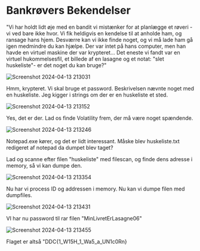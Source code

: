 # Bankrøvers Bekendelser

"Vi har holdt lidt øje med en bandit vi mistænker for at planlægge et røveri - vi ved bare ikke hvor. Vi fik heldigvis en kendelse til at anholde ham, og ransage hans hjem. Desværre kan vi ikke finde noget, og vi må lade ham gå igen medmindre du kan hjælpe. Der var intet på hans computer, men han havde en virtuel maskine der var krypteret... Det eneste vi fandt var en virtuel hukommelsesfil, et billede af en lasagne og et notat: "slet huskeliste"- er det noget du kan bruge?"


![Screenshot 2024-04-13 213031](https://github.com/seba7236/writeups/assets/46562365/9500ba2c-d2ff-4bda-a996-7f25329056e2)



Hmm, krypteret. Vi skal bruge et password. Beskrivelsen nævnte noget med en huskeliste. Jeg kigger i strings om der er en huskeliste et sted.

![Screenshot 2024-04-13 213152](https://github.com/seba7236/writeups/assets/46562365/4da9ecd6-144c-4919-858d-0ee4124b8e77)

Yes, det er der. Lad os finde Volatility frem, der må være noget spændende.

![Screenshot 2024-04-13 213246](https://github.com/seba7236/writeups/assets/46562365/73b5a991-d8b9-4f36-a1ae-92d7b965b659)


Notepad.exe kører, og det er lidt interessant. Måske blev huskeliste.txt redigeret af notepad da dumpet blev taget?

Lad og scanne efter filen "huskeliste" med filescan, og finde dens adresse i memory, så vi kan dumpe den.


![Screenshot 2024-04-13 213354](https://github.com/seba7236/writeups/assets/46562365/f635eb2b-da3a-47f8-9a2e-2fc233fe5e62)


Nu har vi process ID og addressen i memory. Nu kan vi dumpe filen med dumpfiles.

![Screenshot 2024-04-13 213431](https://github.com/seba7236/writeups/assets/46562365/1a19a9a1-e781-406a-9c87-9d6a4ee1600c)

VI har nu password til rar filen "MinLivretErLasagne06"

![Screenshot 2024-04-13 213455](https://github.com/seba7236/writeups/assets/46562365/bc3b4e35-a496-42e5-9bec-bbcb86af4254)


Flaget er altså "DDC{1_W15H_1_Wa5_a_UN1c0Rn}

